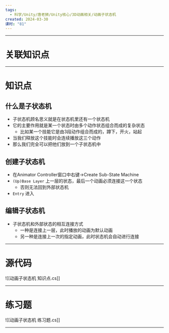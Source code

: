 ```yaml
---
tags:
  - 科学/Unity/唐老狮/Unity核心/3D动画相关/动画子状态机
created: 2024-03-30
课时: "81"
---
```


---
# 关联知识点



---
# 知识点

## 什么是子状态机

- 子状态机顾名思义就是在状态机里还有一个状态机
- 它的主要作用就是某一个状态时由多个动作状态组合而成的复杂状态
	- 比如某一个技能它是由3段动作组合而成的，蹲下，开火，站起
- 当我们释放这个技能时会连续播放这三个动作
- 那么我们完全可以把他们放到一个子状态机中
## 创建子状态机

- 在Animator Controller窗口中右键->Create Sub-State Machine
- `(Up)Base Layer` 上一层的状态，最后一个动画必须连接这一个状态
	- 否则无法回到外部状态机
- `Entry` 进入
## 编辑子状态机

- 子状态机和外部状态的相互连接方式
	- 一种是连接上一层，此时播放的动画为默认动画
	- 另一种是连接上一次的指定动画，此时状态机会自动进行连接

---
# 源代码

![[动画子状态机 知识点.cs]]

---
# 练习题

![[动画子状态机 练习题.cs]]

---

